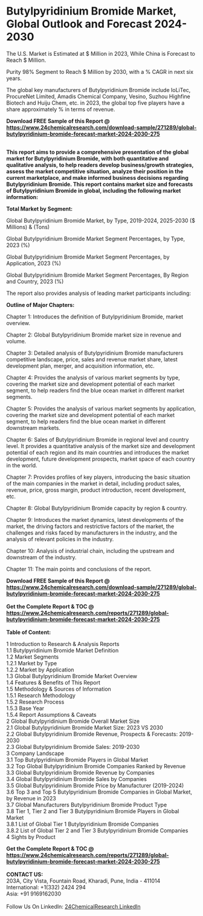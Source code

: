<h1>Butylpyridinium Bromide Market, Global Outlook and Forecast 2024-2030</h1><p>
The U.S. Market is Estimated at $ Million in 2023, While China is Forecast to Reach $ Million.</p><p>
Purity 98% Segment to Reach $ Million by 2030, with a % CAGR in next six years.</p><p>
The global key manufacturers of Butylpyridinium Bromide include IoLiTec, ProcureNet Limited, Amadis Chemical Company, Vesino, Suzhou Highfine Biotech and Huiju Chem, etc. in 2023, the global top five players have a share approximately % in terms of revenue.</p><div><b>Download FREE Sample of this Report @ 
            <a href="https://www.24chemicalresearch.com/download-sample/271289/global-butylpyridinium-bromide-forecast-market-2024-2030-275">
            https://www.24chemicalresearch.com/download-sample/271289/global-butylpyridinium-bromide-forecast-market-2024-2030-275</a></b></div><br><p>
<strong>This report aims to provide a comprehensive presentation of the global market for Butylpyridinium Bromide, with both quantitative and qualitative analysis, to help readers develop business/growth strategies, assess the market competitive situation, analyze their position in the current marketplace, and make informed business decisions regarding Butylpyridinium Bromide. This report contains market size and forecasts of Butylpyridinium Bromide in global, including the following market information:</strong>
</p><p>
<strong>Total Market by Segment:</strong></p><p>
Global Butylpyridinium Bromide Market, by Type, 2019-2024, 2025-2030 ($ Millions) &amp; (Tons)</p><p>
Global Butylpyridinium Bromide Market Segment Percentages, by Type, 2023 (%)</p><p>
</p><p>
Global Butylpyridinium Bromide Market Segment Percentages, by Application, 2023 (%)</p><p>
</p><p>
Global Butylpyridinium Bromide Market Segment Percentages, By Region and Country, 2023 (%)</p><p>
</p><p>
The report also provides analysis of leading market participants including:</p><p>
</p><p>
</p><p>
</p><p><strong>Outline of Major Chapters:</strong></p><p>
</p><p>Chapter 1: Introduces the definition of Butylpyridinium Bromide, market overview.</p><p>
Chapter 2: Global Butylpyridinium Bromide market size in revenue and volume.</p><p>
Chapter 3: Detailed analysis of Butylpyridinium Bromide manufacturers competitive landscape, price, sales and revenue market share, latest development plan, merger, and acquisition information, etc.</p><p>
Chapter 4: Provides the analysis of various market segments by type, covering the market size and development potential of each market segment, to help readers find the blue ocean market in different market segments.</p><p>
Chapter 5: Provides the analysis of various market segments by application, covering the market size and development potential of each market segment, to help readers find the blue ocean market in different downstream markets.</p><p>
Chapter 6: Sales of Butylpyridinium Bromide in regional level and country level. It provides a quantitative analysis of the market size and development potential of each region and its main countries and introduces the market development, future development prospects, market space of each country in the world.</p><p>
Chapter 7: Provides profiles of key players, introducing the basic situation of the main companies in the market in detail, including product sales, revenue, price, gross margin, product introduction, recent development, etc.</p><p>
Chapter 8: Global Butylpyridinium Bromide capacity by region &amp; country.</p><p>
Chapter 9: Introduces the market dynamics, latest developments of the market, the driving factors and restrictive factors of the market, the challenges and risks faced by manufacturers in the industry, and the analysis of relevant policies in the industry.</p><p>
Chapter 10: Analysis of industrial chain, including the upstream and downstream of the industry.</p><p>
Chapter 11: The main points and conclusions of the report.</p><div><b>Download FREE Sample of this Report @ 
            <a href="https://www.24chemicalresearch.com/download-sample/271289/global-butylpyridinium-bromide-forecast-market-2024-2030-275">
            https://www.24chemicalresearch.com/download-sample/271289/global-butylpyridinium-bromide-forecast-market-2024-2030-275</a></b></div><br><div><b>Get the Complete Report & TOC @ 
            <a href="https://www.24chemicalresearch.com/reports/271289/global-butylpyridinium-bromide-forecast-market-2024-2030-275">
            https://www.24chemicalresearch.com/reports/271289/global-butylpyridinium-bromide-forecast-market-2024-2030-275</a></b></div><br>
            <b>Table of Content:</b><p>1 Introduction to Research & Analysis Reports<br />
    1.1 Butylpyridinium Bromide Market Definition<br />
    1.2 Market Segments<br />
        1.2.1 Market by Type<br />
        1.2.2 Market by Application<br />
    1.3 Global Butylpyridinium Bromide Market Overview<br />
    1.4 Features & Benefits of This Report<br />
    1.5 Methodology & Sources of Information<br />
        1.5.1 Research Methodology<br />
        1.5.2 Research Process<br />
        1.5.3 Base Year<br />
        1.5.4 Report Assumptions & Caveats<br />
2 Global Butylpyridinium Bromide Overall Market Size<br />
    2.1 Global Butylpyridinium Bromide Market Size: 2023 VS 2030<br />
    2.2 Global Butylpyridinium Bromide Revenue, Prospects & Forecasts: 2019-2030<br />
    2.3 Global Butylpyridinium Bromide Sales: 2019-2030<br />
3 Company Landscape<br />
    3.1 Top Butylpyridinium Bromide Players in Global Market<br />
    3.2 Top Global Butylpyridinium Bromide Companies Ranked by Revenue<br />
    3.3 Global Butylpyridinium Bromide Revenue by Companies<br />
    3.4 Global Butylpyridinium Bromide Sales by Companies<br />
    3.5 Global Butylpyridinium Bromide Price by Manufacturer (2019-2024)<br />
    3.6 Top 3 and Top 5 Butylpyridinium Bromide Companies in Global Market, by Revenue in 2023<br />
    3.7 Global Manufacturers Butylpyridinium Bromide Product Type<br />
    3.8 Tier 1, Tier 2 and Tier 3 Butylpyridinium Bromide Players in Global Market<br />
        3.8.1 List of Global Tier 1 Butylpyridinium Bromide Companies<br />
        3.8.2 List of Global Tier 2 and Tier 3 Butylpyridinium Bromide Companies<br />
4 Sights by Product</p><div><b>Get the Complete Report & TOC @ 
            <a href="https://www.24chemicalresearch.com/reports/271289/global-butylpyridinium-bromide-forecast-market-2024-2030-275">
            https://www.24chemicalresearch.com/reports/271289/global-butylpyridinium-bromide-forecast-market-2024-2030-275</a></b></div><br><b>CONTACT US:</b><br>
            203A, City Vista, Fountain Road, Kharadi, Pune, India - 411014<br>
            International: +1(332) 2424 294<br>
            Asia: +91 9169162030 <br><br>
            Follow Us On LinkedIn: <a href="https://www.linkedin.com/company/24chemicalresearch/">24ChemicalResearch LinkedIn</a>